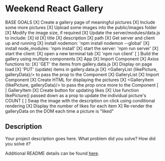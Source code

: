 # Weekend React Gallery

BASE GOALS
[X] Create a gallery page of meaningful pictures
    [X] Include some more pictures
        [X] Upload some images into the public/images folder
            [X] Modify the image size, if required
        [X] Update the server/modules/data.js to include:
            [X] id
            [X] title
            [X] description
            [X] path
    [X] Get server and client up and running
        [X] install nodemon: 'npm install nodemon --global'
        [X] install node_modules: 'npm install'
        [X] start the server: 'npm run server'
        [X] start the client:
            [X] open a new terminal tab
            [X] 'npm run client'
[ ] Build the gallery using multiple components
    [X] App
        [X] Import Component <GalleryList />
        [X] Axios functions to:
            [X] 'GET' the items from gallery.data.js
                [X] Display on page load
            [X] 'PUT' (update) items in gallery.data.js
        [X] <GalleryList {likePicture, galleryData}/> to pass
            the prop to the Component
    [X] GalleryList
        [X] Import Component <GalleryItem />
        [X] Create HTML for displaying the pictures
        [X] <GalleryItem {likePicture, galleryData}/> to pass
            the prop once more to the Component
    [ ] GalleryItem
        [X] Create button for updating likes
        [X] Use function likePicture() passed down as a prop
            to update the individual picture's COUNT
        [ ] Swap the image with the description on click using
            conditional rendering
        [X] Display the number of likes for each item
        X] Re-render the galleryData on the DOM each time a
            picture is "liked"

## Description

Your project description goes here. What problem did you solve? How did you solve it?

Additional README details can be found [here](https://github.com/PrimeAcademy/readme-template/blob/master/README.md).
